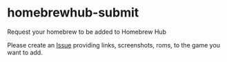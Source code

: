 # homebrewhub-submit
Request your homebrew to be added to Homebrew Hub

Please create an [Issue](https://github.com/gbdev/homebrewhub-submit/issues) providing links, screenshots, roms, to the game you want to add.
